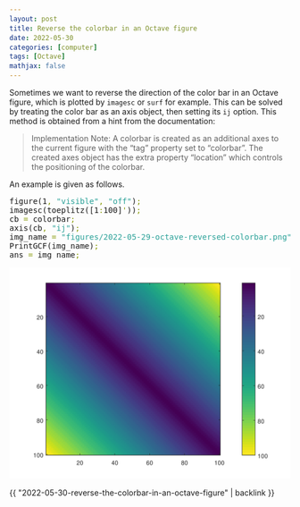 ```yaml
---
layout: post
title: Reverse the colorbar in an Octave figure
date: 2022-05-30
categories: [computer]
tags: [Octave]
mathjax: false
---
```


Sometimes we want to reverse the direction of the color bar in an Octave figure, which is plotted by `imagesc` or `surf` for example. This can be solved by treating the color bar as an axis object, then setting its `ij` option. This method is obtained from a hint from the documentation:

> Implementation Note: A colorbar is created as an additional axes to the current figure with the &ldquo;tag&rdquo; property set to &ldquo;colorbar&rdquo;. The created axes object has the extra property &ldquo;location&rdquo; which controls the positioning of the colorbar.

An example is given as follows.

<pre class="src src-octave">figure(1<span style="color: #859900;">,</span> <span style="color: #2aa198;">"visible"</span><span style="color: #859900;">,</span> <span style="color: #2aa198;">"off"</span>)<span style="color: #859900;">;</span>
imagesc(toeplitz([1<span style="color: #859900;">:</span>100]<span style="color: #859900;">'</span>))<span style="color: #859900;">;</span>
cb <span style="color: #859900;">=</span> colorbar<span style="color: #859900;">;</span>
axis(cb<span style="color: #859900;">,</span> <span style="color: #2aa198;">"ij"</span>)<span style="color: #859900;">;</span>
img_name <span style="color: #859900;">=</span> <span style="color: #2aa198;">"figures/2022-05-29-octave-reversed-colorbar.png"</span><span style="color: #859900;">;</span>
PrintGCF(img_name)<span style="color: #859900;">;</span>
ans <span style="color: #859900;">=</span> img_name<span style="color: #859900;">;</span>
</pre>

<p align="center"><img src="/figures/2022-05-29-octave-reversed-colorbar.png" alt="" /></p>

{{ "2022-05-30-reverse-the-colorbar-in-an-octave-figure" | backlink }}
